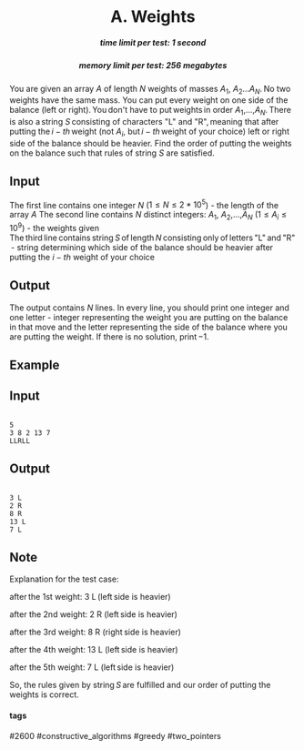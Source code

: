 <h1 style='text-align: center;'> A. Weights</h1>

<h5 style='text-align: center;'>time limit per test: 1 second</h5>
<h5 style='text-align: center;'>memory limit per test: 256 megabytes</h5>

You are given an array $A$ of length $N$ weights of masses $A_1$, $A_2$...$A_N$. No two weights have the same mass. You can put every weight on one side of the balance (left or right). You don't have to put weights in order $A_1$,...,$A_N$. There is also a string $S$ consisting of characters "L" and "R", meaning that after putting the $i-th$ weight (not $A_i$, but $i-th$ weight of your choice) left or right side of the balance should be heavier. Find the order of putting the weights on the balance such that rules of string $S$ are satisfied. 

## Input

The first line contains one integer $N$ ($1 \leq N \leq 2*10^5$) - the length of the array $A$ The second line contains $N$ distinct integers: $A_1$, $A_2$,...,$A_N$ ($1 \leq A_i \leq 10^9$) - the weights given The third line contains string $S$ of length $N$ consisting only of letters "L" and "R" - string determining which side of the balance should be heavier after putting the $i-th$ weight of your choice

## Output

The output contains $N$ lines. In every line, you should print one integer and one letter - integer representing the weight you are putting on the balance in that move and the letter representing the side of the balance where you are putting the weight. If there is no solution, print $-1$.

## Example

## Input


```

5
3 8 2 13 7
LLRLL

```
## Output


```

3 L
2 R
8 R
13 L
7 L

```
## Note

Explanation for the test case:  

after the 1st weight: 3 L (left side is heavier)

after the 2nd weight: 2 R (left side is heavier)

after the 3rd weight: 8 R (right side is heavier)

after the 4th weight: 13 L (left side is heavier)

after the 5th weight: 7 L (left side is heavier)

So, the rules given by string $S$ are fulfilled and our order of putting the weights is correct.



#### tags 

#2600 #constructive_algorithms #greedy #two_pointers 